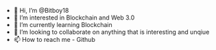 - 👋 Hi, I’m @Bitboy18
- 👀 I’m interested in Blockchain and Web 3.0
- 🌱 I’m currently learning Blockchain
- 💞️ I’m looking to collaborate on anything that is interesting and unqiue
- 📫 How to reach me - Github

<!---
Bitboy18/Bitboy18 is a ✨ special ✨ repository because its `README.md` (this file) appears on your GitHub profile.
You can click the Preview link to take a look at your changes.
--->
